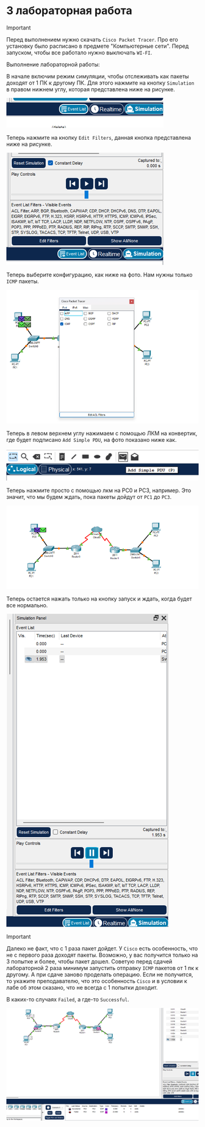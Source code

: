 # 3 лабораторная работа 

> [!IMPORTANT]
> Перед выполнением нужно скачать `Cisco Packet Tracer`. Про его установку было расписано в предмете "Компьютерные сети".
> Перед запуском, чтобы все работало нужно выключать `WI-FI`. 

Выполнение лабораторной работы:

В начале включим режим симуляции, чтобы отслеживать как пакеты доходят от 1 ПК к другому ПК. 
Для этого нажмите на кнопку `Simulation` в правом нижнем углу, которая представлена ниже на рисунке. 

![img.png](docs/1.png)

Теперь нажмите на кнопку `Edit Filters`, данная кнопка представлена ниже на рисунке. 

![img.png](docs/2.png)

Теперь выберите конфигурацию, как ниже на фото. Нам нужны только `ICMP` пакеты. 

![img.png](docs/3.png)

Теперь в левом верхнем углу нажимаем с помощью ЛКМ на конвертик, где будет подписано `Add Simple PDU`, на фото показано ниже как. 

![img.png](docs/4.png)

Теперь нажмите просто с помощью лкм на PC0 и PC3, например. Это значит, что мы будем ждать, пока пакеты дойдут от `PC1` до `PC3`.

![img.png](docs/5.png)

Теперь остается нажать только на кнопку запуск и ждать, когда будет все нормально. 

![img.png](docs/6.png)

> [!IMPORTANT]
> Далеко не факт, что с 1 раза пакет дойдет. У `Cisco` есть особенность, что не с первого раза доходят пакеты. 
> Возможно, у вас получится только на 3 попытке и более, чтобы пакет дошел.
> Советую перед сдачей лабораторной 2 раза минимум запустить отправку `ICMP` пакетов от 1 пк к другому. 
> А при сдаче заново проделать операцию. 
> Если не получится, то укажите преподавателю, что это особенность `Cisco` и в условии к лабе об этом сказано, что не всегда с 1 попытки доходит. 

В каких-то случаях `Failed`, а где-то `Successful`. 

![img.png](docs/7.png)